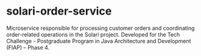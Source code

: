 # solari-order-service
Microservice responsible for processing customer orders and coordinating order-related operations in the Solari project. Developed for the Tech Challenge - Postgraduate Program in Java Architecture and Development (FIAP) – Phase 4.
